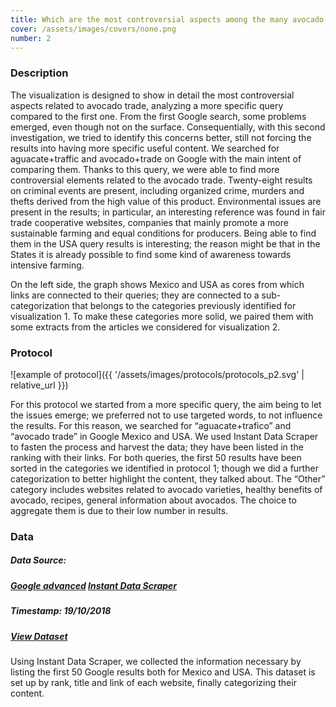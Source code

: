 ```yaml
---
title: Which are the most controversial aspects among the many avocado trade related concerns?
cover: /assets/images/covers/none.png
number: 2
---
```

### Description
The visualization is designed to show in detail the most controversial aspects related to avocado trade, analyzing a more specific query compared to the first one. From the first Google search, some problems emerged, even though not on the surface. Consequentially, with this second investigation, we tried to identify this concerns better, still not forcing the results into having more specific useful content. We searched for aguacate+traffic and avocado+trade on Google with the main intent of comparing them. Thanks to this query, we were able to find more controversial elements related to the avocado trade. Twenty-eight results on criminal events are present, including organized crime, murders and thefts derived from the high value of this product.
Environmental issues are present in the results; in particular, an interesting reference was found in fair trade cooperative websites, companies that mainly promote a more sustainable farming and equal conditions for producers. Being able to find them in the USA query results is interesting; the reason might be that in the States it is already possible to find some kind of awareness towards intensive farming.

On the left side, the graph shows Mexico and USA as cores from which links are connected to their queries; they are connected to a sub-categorization that belongs to the categories previously identified for visualization 1. To make these categories more solid, we paired them with some extracts from the articles we considered for visualization 2.



### Protocol
![example of protocol]({{ '/assets/images/protocols/protocols_p2.svg' | relative_url }})

For this protocol we started from a more specific query, the aim being to let the issues emerge; we preferred not to use targeted words, to not influence the results. For this reason, we searched for “aguacate+trafico” and “avocado trade” in Google Mexico and USA. We used Instant Data Scraper to fasten the process and harvest the data; they have been listed in the ranking with their links. For both queries, the first 50 results have been sorted in the categories we identified in protocol 1; though we did a further categorization to better highlight the content, they talked about. The “Other” category includes websites related to avocado varieties, healthy benefits of avocado, recipes, general information about avocados. The choice to aggregate them is due to their low number in results.

### Data
##### Data Source:  
##### [Google advanced](https://www.google.com/advanced_search) [Instant Data Scraper](https://chrome.google.com/webstore/detail/instant-data-scraper/ofaokhiedipichpaobibbnahnkdoiiah)
##### Timestamp: 19/10/2018
##### [View Dataset](https://drive.google.com/open?id=1Z3avGS9TbTabyiU7jXfu3-mRlf8BNJLP)
Using Instant Data Scraper, we collected the information necessary by listing the first 50 Google results both for Mexico and USA. This dataset is set up by rank, title and link of each website, finally categorizing their content.

